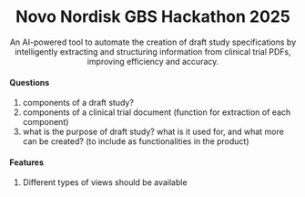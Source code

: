 <h1 align="center">Novo Nordisk GBS Hackathon 2025</h1>
<p align="center">An AI-powered tool to automate the creation of draft study specifications by intelligently extracting and structuring information from clinical trial PDFs, improving efficiency and accuracy.</p>

#### Questions

1. components of a draft study?
2. components of a clinical trial document (function for extraction of each component)
3. what is the purpose of draft study? what is it used for, and what more can be created? (to include as functionalities in the product)

#### Features

1. Different types of views should be available
